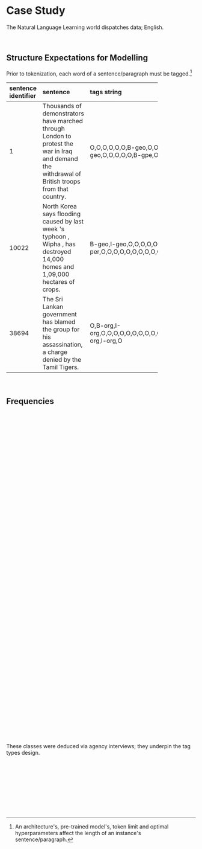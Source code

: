 # Case Study

The Natural Language Learning world dispatches data; English.

<br>

## Structure Expectations for Modelling

Prior to tokenization, each word of a sentence/paragraph must be tagged.[^limits]

<table style="width: 80%;">
    <colgroup>
        <col span="1" style="width: 11.0%;">
        <col span="1" style="width: 39.5%;">
        <col span="1" style="width: 23.5%;">
    </colgroup>
    <thead><tr style="text-align: left"><th>sentence<br>identifier</th><th>sentence</th><th>tags string</th></tr></thead>
        <tr>
          <td>1</td>
          <td>Thousands of demonstrators have marched through London to protest the war in Iraq and demand the withdrawal of British troops from that country.</td>
          <td>O,O,O,O,O,O,B-geo,O,O,O,O,O,B-geo,O,O,O,O,O,B-gpe,O,O,O,O,O</td>
        </tr>
        <tr>
          <td>10022</td>
          <td>North Korea says flooding caused by last week 's typhoon , Wipha , has destroyed 14,000 homes and 1,09,000 hectares of crops.</td>
          <td>B-geo,I-geo,O,O,O,O,O,O,O,O,O,B-per,O,O,O,O,O,O,O,O,O,O,O</td>
        </tr>
        <tr>
          <td>38694</td>
          <td>The Sri Lankan government has blamed the group for his assassination, a charge denied by the Tamil Tigers.</td>
          <td>O,B-org,I-org,O,O,O,O,O,O,O,O,O,O,O,O,O,O,B-org,I-org,O</td>
        </tr>
</table>

<br>

## Frequencies

<script src="../_static/js/pages/tags.js" type="text/javascript"></script>
<div id="container0003" style="height: 845px; width: 890px;  margin: 0 auto"></div>

<br>

These classes were deduced via agency interviews; they underpin the tag types design.

<br>
<br>

<br>
<br>

<br>
<br>

<br>
<br>

[^limits]: An architecture's, pre-trained model's, token limit and optimal hyperparameters affect the length of an instance's sentence/paragraph.
